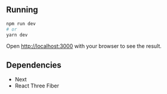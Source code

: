 ## Running

```bash
npm run dev
# or
yarn dev
```

Open [http://localhost:3000](http://localhost:3000) with your browser to see the result.

## Dependencies

- Next
- React Three Fiber
